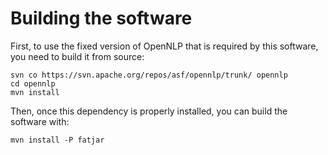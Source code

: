 Building the software
=====================

First, to use the fixed version of OpenNLP that is required by this
software, you need to build it from source:

    svn co https://svn.apache.org/repos/asf/opennlp/trunk/ opennlp
    cd opennlp
    mvn install

Then, once this dependency is properly installed, you can build the
software with:

    mvn install -P fatjar

